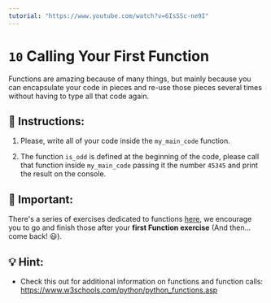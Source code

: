 ```yaml
---
tutorial: "https://www.youtube.com/watch?v=6IsSSc-ne9I"
---
```


# `10` Calling Your First Function

Functions are amazing because of many things, but mainly because you can encapsulate your code in pieces and re-use those pieces several times without having to type all that code again.

## 📝 Instructions:

1. Please, write all of your code inside the `my_main_code` function.

2. The function `is_odd` is defined at the beginning of the code, please call that function inside `my_main_code` passing it the number `45345` and print the result on the console.


## 🔎 Important:

There's a series of exercises dedicated to functions [here](https://github.com/4GeeksAcademy/python-functions-programming-exercises), we encourage you to go and finish those after your **first Function exercise** (And then... come back! 😃).


## 💡 Hint: 

+ Check this out for additional information on functions and function calls: https://www.w3schools.com/python/python_functions.asp
